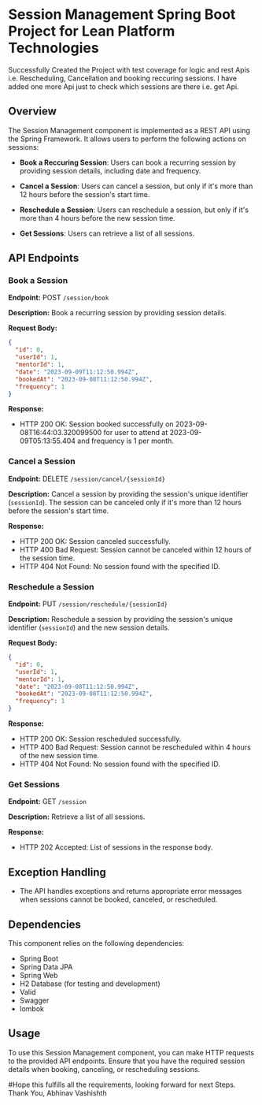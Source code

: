 # Session Management Spring Boot Project for Lean Platform Technologies
Successfully Created the Project with test coverage for logic and rest Apis i.e. Rescheduling, Cancellation and booking reccuring sessions.
I have added one more Api just to check which sessions are there i.e. get Api.


## Overview

The Session Management component is implemented as a REST API using the Spring Framework. It allows users to perform the following actions on sessions:

- **Book a Reccuring Session**: Users can book a recurring session by providing session details, including date and frequency.

- **Cancel a Session**: Users can cancel a session, but only if it's more than 12 hours before the session's start time.

- **Reschedule a Session**: Users can reschedule a session, but only if it's more than 4 hours before the new session time.

- **Get Sessions**: Users can retrieve a list of all sessions.

## API Endpoints

### Book a Session

**Endpoint:** POST `/session/book`

**Description:** Book a recurring session by providing session details.

**Request Body:**
```json
{
  "id": 0,
  "userId": 1,
  "mentorId": 1,
  "date": "2023-09-09T11:12:50.994Z",
  "bookedAt": "2023-09-08T11:12:50.994Z",
  "frequency": 1
}
```

**Response:**
- HTTP 200 OK: Session booked successfully on 2023-09-08T16:44:03.320099500 for user to attend at 2023-09-09T05:13:55.404 and frequency is 1 per month.


### Cancel a Session

**Endpoint:** DELETE `/session/cancel/{sessionId}`

**Description:** Cancel a session by providing the session's unique identifier (`sessionId`). The session can be canceled only if it's more than 12 hours before the session's start time.

**Response:**
- HTTP 200 OK: Session canceled successfully.
- HTTP 400 Bad Request: Session cannot be canceled within 12 hours of the session time.
- HTTP 404 Not Found: No session found with the specified ID.

### Reschedule a Session

**Endpoint:** PUT `/session/reschedule/{sessionId}`

**Description:** Reschedule a session by providing the session's unique identifier (`sessionId`) and the new session details.

**Request Body:**
```json
{
  "id": 0,
  "userId": 1,
  "mentorId": 1,
  "date": "2023-09-08T11:12:50.994Z",
  "bookedAt": "2023-09-08T11:12:50.994Z",
  "frequency": 1
}
```

**Response:**
- HTTP 200 OK: Session rescheduled successfully.
- HTTP 400 Bad Request: Session cannot be rescheduled within 4 hours of the new session time.
- HTTP 404 Not Found: No session found with the specified ID.

### Get Sessions

**Endpoint:** GET `/session`

**Description:** Retrieve a list of all sessions.

**Response:**
- HTTP 202 Accepted: List of sessions in the response body.

## Exception Handling

- The API handles exceptions and returns appropriate error messages when sessions cannot be booked, canceled, or rescheduled.

## Dependencies

This component relies on the following dependencies:

- Spring Boot
- Spring Data JPA
- Spring Web
- H2 Database (for testing and development)
- Valid
- Swagger
- lombok

## Usage

To use this Session Management component, you can make HTTP requests to the provided API endpoints. Ensure that you have the required session details when booking, canceling, or rescheduling sessions.


#Hope this fulfills all the requirements, looking forward for next Steps.
Thank You,
Abhinav Vashishth
